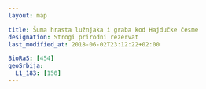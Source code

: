 ```yaml
---
layout: map

title: Šuma hrasta lužnjaka i graba kod Hajdučke česme
designation: Strogi prirodni rezervat
last_modified_at: 2018-06-02T23:12:22+02:00

BioRaS: [454]
geoSrbija:
  L1_183: [150]
---
```

